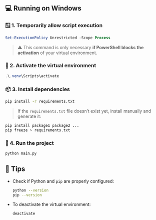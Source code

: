 ## 💻 Running on Windows

### 🪟 1. Temporarily allow script execution

```powershell
Set-ExecutionPolicy Unrestricted -Scope Process
```

> ⚠️ This command is only necessary **if PowerShell blocks the activation** of your virtual environment.

### 🐍 2. Activate the virtual environment

```powershell
.\.venv\Scripts\activate
```

### 📦 3. Install dependencies

```bash
pip install -r requirements.txt
```

> If the `requirements.txt` file doesn’t exist yet, install manually and generate it:

```bash
pip install package1 package2 ...
pip freeze > requirements.txt
```

### 🚀 4. Run the project

```bash
python main.py
```

## 🧠 Tips

* Check if Python and `pip` are properly configured:

  ```bash
  python --version
  pip --version
  ```
* To deactivate the virtual environment:

  ```bash
  deactivate
  ```

